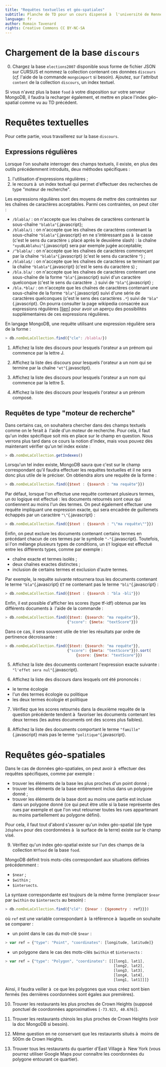 ```yaml
---
title: "Requêtes textuelles et géo-spatiales"
subtitle: Planche de TD pour un cours dispensé à  l'université de Rennes 2
language: fr
author: Romain Tavenard
rights: Creative Commons CC BY-NC-SA
---
```


# Chargement de la base `discours`

0. Chargez la base `elections2007` disponible sous forme de fichier JSON sur CURSUS et nommez la collection contenant ces données `discours` (_cf._ l'aide de la commande `mongoimport` si besoin).
Ajoutez, sur l'attribut `content` de la collection `discours`, un index textuel.

Si vous n'avez plus la base `food` à votre disposition sur votre serveur MongoDB, il faudra la recharger également, et mettre en place l'index géo-spatial comme vu au TD précédent.

# Requêtes textuelles

Pour cette partie, vous travaillerez sur la base `discours`.

## Expressions régulières

Lorsque l'on souhaite interroger des champs textuels, il existe, en plus des outils précédemment introduits, deux méthodes spécifiques :

1.	l'utilisation d'expressions régulières ;
2.	le recours à  un index textuel qui permet d'effectuer des recherches de type "moteur de recherche".

Les expressions régulières sont des moyens de mettre des contraintes sur les chaînes de caractères acceptables. Parmi ces contraintes, on peut citer :

* `/blabla/` : on n'accepte que les chaînes de caractères contenant la sous-chaîne `"blabla"`{.javascript};
* `/blabla/i` : on n'accepte que les chaînes de caractères contenant la sous-chaîne `"blabla"`{.javascript} en ne s'intéressant pas à  la casse (c'est le sens du caractère `i` placé après le deuxième slash) : la chaîne `"xyuBLAblahui"`{.javascript} sera par exemple jugée acceptable;
* `/^blabla/` : on n'accepte que les chaînes de caractères commençant par la chaîne `"blabla"`{.javascript} (c'est le sens du caractère `^`) ;
* `/blabla$/` : on n'accepte que les chaînes de caractères se terminant par la chaîne `"blabla"`{.javascript} (c'est le sens du caractère `$`) ;
* `/bla.bla/` : on n'accepte que les chaînes de caractères contenant une sous-chaîne de la forme `"bla"`{.javascript} suivi d'un caractère quelconque (c'est le sens du caractère `.`) suivi de `"bla"`{.javascript} ;
* `/bla.*bla/` : on n'accepte que les chaînes de caractères contenant une sous-chaîne de la forme `"bla"`{.javascript} suivi d'une série de caractères quelconques (c'est le sens des caractères `.*`) suivi de `"bla"`{.javascript}.
On pourra consulter la page wikipedia consacrée aux expressions régulières [[lien](https://en.wikipedia.org/wiki/Regular_expression#POSIX_basic_and_extended)] pour avoir un aperçu des possibilités supplémentaires de ces expressions régulières.

En langage MongoDB, une requête utilisant une expression régulière sera de la forme :

```javascript
> db.nomDeLaCollection.find({"cle": /blabla/})
```

1. Affichez la liste des discours pour lesquels l'orateur a un prénom qui commence par la lettre J.

2. Affichez la liste des discours pour lesquels l'orateur a un nom qui se termine par la chaîne `"et"`{.javasctipt}.

3. Affichez la liste des discours pour lesquels l'orateur a un nom qui commence par la lettre S.

4. Affichez la liste des discours pour lesquels l'orateur a un prénom composé.

## Requêtes de type "moteur de recherche"

Dans certains cas, on souhaitera chercher dans des champs textuels comme on le ferait à  l'aide d'un moteur de recherche. Pour cela, il faut qu'un index spécifique soit mis en place sur le champ en question. Nous verrons plus tard dans ce cours la notion d'index, mais vous pouvez dès maintenant vérifier qu'un tel index existe :

```javascript
> db.nomDeLaCollection.getIndexes()
```

Lorsqu'un tel index existe, MongoDB saura que c'est sur le champ correspondant qu'il faudra effectuer les requêtes textuelles et il ne sera donc plus utile de le préciser. On obtiendra alors une requête de la forme :

```javascript
> db.nomDeLaCollection.find({$text : {$search : "ma requête"}})
```

Par défaut, lorsque l'on effectue une requête contenant plusieurs termes, un `OU` logique est effectué : les documents retournés sont ceux qui contiennent au moins l'un des termes.
On peut également effectuer une requête impliquant une expression exacte, qui sera encadrée de guillemets échappés par un caractère `"\"`{.javascript} :

```javascript
> db.nomDeLaCollection.find({$text : {$search : "\"ma requête\""}})
```

Enfin, on peut exclure les documents contenant certains termes en précédant chacun de ces termes par le symbole `"-"`{.javascript}.
Toutefois, si l'on mélange plusieurs types de conditions, un `ET` logique est effectué entre les différents types, comme par exemple :

* chaîne exacte et termes isolés ;
* deux chaînes exactes distinctes ;
* inclusion de certains termes et exclusion d'autre termes.

Par exemple, la requête suivante retournera tous les documents contenant le terme `"bla"`{.javascript} `ET` ne contenant pas le terme `"bli"`{.javascript} :

```javascript
> db.nomDeLaCollection.find({$text : {$search : "bla -bli"}})
```

Enfin, il est possible d'afficher les scores (type tf-idf) obtenus par les différents documents à  l'aide de la commande :

```javascript
> db.nomDeLaCollection.find({$text: {$search: "ma requête"}},
                            {"score": {$meta: "textScore"}})
```

Dans ce cas, il sera souvent utile de trier les résultats par ordre de pertinence décroissante :

```javascript
> db.nomDeLaCollection.find({$text: {$search: "ma requête"}},
                            {"score": {$meta: "textScore"}}).sort(
                                {score: {$meta: "textScore"}})
```

5. Affichez la liste des documents contenant l'expression exacte suivante : `"l'effet sera nul"`{.javascript}.

6. Affichez la liste des discours dans lesquels ont été prononcés :

* le terme écologie
* l'un des termes écologie ou politique
* les deux termes écologie et politique

7. Vérifiez que les scores retournés dans la deuxième requête de la question précédente tendent à  favoriser les documents contenant les deux termes (les autres documents ont des scores plus faibles).

8. Affichez la liste des documents comportant le terme `"famille"`{.javascript} mais pas le terme `"politique"`{.javascript}.

# Requêtes géo-spatiales

Dans le cas de données géo-spatiales, on peut avoir à  effectuer des requêtes spécifiques, comme par exemple :

* trouver les éléments de la base les plus proches d'un point donné ;
* trouver les éléments de la base entièrement inclus dans un polygone donné ;
* trouver les éléments de la base dont au moins une partie est incluse dans un polygone donné (ce qui peut être utile si la base représente des rues par exemple et que l'on veut retourner toutes les rues appartenant au moins partiellement au polygone défini).

Pour cela, il faut tout d'abord s'assurer qu'un index géo-spatial (de type `2dsphere` pour des coordonnées à  la surface de la terre) existe sur le champ visé.

9. Vérifiez qu'un index géo-spatial existe sur l'un des champs de la collection `NYfood` de la base `food`.

MongoDB définit trois mots-clés correspondant aux situations définies précédemment :

* `$near` ;
* `$within` ;
* `$intersects`.

La syntaxe correspondante est toujours de la même forme (remplacer `$near` par `$within` ou `$intersects` au besoin) :

```javascript
> db.nomDeLaCollection.find({"clé": {$near : {$geometry : ref}}})
```

où `ref` est une variable correspondant à  la référence à  laquelle on souhaite se comparer :

* un point dans le cas du mot-clé `$near` :
```javascript
> var ref = {"type": "Point", "coordinates": [longitude, latitude]}
```
* un polygone dans le cas des mots-clés `$within` et `$intersects` :
```javascript
> var ref = {"type": "Polygon", "coordinates": [[[long1, lat1],
                                                 [long2, lat2],
                                                 [long3, lat3],
                                                 [long4, lat4],
                                                 [long1, lat1]]]}
```

Ainsi, il faudra veiller à  ce que les polygones que vous créez sont bien fermés (les dernières coordonnées sont égales aux premières).

10. Trouver les restaurants les plus proches de Crown Heights (supposé ponctuel de coordonnées approximatives `[-73.923, 40.676]`).

11. Trouver les restaurants chinois les plus proches de Crown Heights (voir la doc MongoDB si besoin).

12. Même question en ne conservant que les restaurants situés à  moins de 500m de Crown Heights.

13. Trouver tous les restaurants du quartier d'East Village à  New York (vous pourrez utiliser Google Maps pour connaître les coordonnées du polygone entourant ce quartier).
